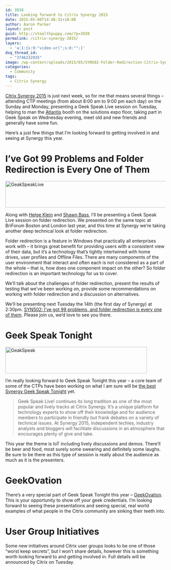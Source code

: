 ```yaml
---
id: 3938
title: Looking forward to Citrix Synergy 2015
date: 2015-05-08T14:48:31+10:00
author: Aaron Parker
layout: post
guid: http://stealthpuppy.com/?p=3938
permalink: /citrix-synergy-2015/
layers:
  - 'a:1:{s:9:"video-url";s:0:"";}'
dsq_thread_id:
  - "3746232935"
image: /wp-content/uploads/2015/05/SYN502-Folder-Redirection-Citrix-Synergy-2015.png
categories:
  - Community
tags:
  - Citrix Synergy
---
```

[Citrix Synergy 2015](http://www.citrixsynergy.com) is just next week, so for me that means several things &#8211; attending CTP meetings (from about 8:00 am to 9:00 pm each day) on the Sunday and Monday, presenting a Geek Speak Live session on Tuesday, helping to man the [Atlantis](http://www.atlantiscomputing.com) booth on the solutions expo floor, taking part in Geek Speak on Wednesday evening, meet old and new friends and generally have some fun.

Here&#8217;s a just few things that I&#8217;m looking forward to getting involved in and seeing at Synergy this year.

# I&#8217;ve Got 99 Problems and Folder Redirection is Every One of Them

<img class="alignnone size-full wp-image-3941" src="http://stealthpuppy.com/wp-content/uploads/2015/05/GeakSpeakLive.jpg" alt="GeakSpeakLive" width="640" height="83" srcset="http://192.168.0.89/wp-content/uploads/2015/05/GeakSpeakLive.jpg 640w, http://192.168.0.89/wp-content/uploads/2015/05/GeakSpeakLive-150x19.jpg 150w, http://192.168.0.89/wp-content/uploads/2015/05/GeakSpeakLive-300x39.jpg 300w" sizes="(max-width: 640px) 100vw, 640px" /> 

Along with [Helge Klein](http://twitter.com/helgeklein) and [Shawn Bass](http://twitter.com/shawnbass), I&#8217;ll be presenting a Geek Speak Live session on folder redirection. We presented on the same topic at BriForum Boston and London last year, and this time at Synergy we&#8217;re taking another deep technical look at folder redirection.

Folder redirection is a feature in Windows that practically all enterprises work with &#8211; it brings great benefit for providing users with a consistent view of their data, but it&#8217;s a technology that&#8217;s tightly intertwined with home drives, user profiles and Offline Files. There are many components of the user environment that interact and often each is not considered as a part of the whole &#8211; that is, how does one component impact on the other? So folder redirection is an important technology for us to cover.

We&#8217;ll talk about the challenges of folder redirection, present the results of testing that we&#8217;ve been working on, provide some recommendations on working with folder redirection and a discussion on alternatives.

We&#8217;ll be presenting next Tuesday the 14th (the first day of Synergy) at 2:30pm. [SYN502: I’ve got 99 problems, and folder redirection is every one of them](https://citrix.g2planet.com/synergyorlando2015/public_session_view.php?agenda_session_id=185). Please join us, we&#8217;d love to see you there.

# Geek Speak Tonight

<img class=" wp-image-3940 size-full alignnone" src="http://stealthpuppy.com/wp-content/uploads/2015/05/GeakSpeak.jpg" alt="GeakSpeak" width="445" height="83" srcset="http://192.168.0.89/wp-content/uploads/2015/05/GeakSpeak.jpg 445w, http://192.168.0.89/wp-content/uploads/2015/05/GeakSpeak-150x28.jpg 150w, http://192.168.0.89/wp-content/uploads/2015/05/GeakSpeak-300x56.jpg 300w" sizes="(max-width: 445px) 100vw, 445px" /> 

I&#8217;m really looking forward to Geek Speak Tonight this year &#8211; a core team of some of the CTPs have been working on what I am sure will be [the best Synergy Geek Speak Tonight](https://citrix.g2planet.com/synergyorlando2015/public_session_view.php?agenda_session_id=157) yet.

> Geek Speak Live! continues its long tradition as one of the most popular and lively tracks at Citrix Synergy. It&#8217;s a unique platform for technology experts to show off their knowledge and for audience members to participate in friendly but frank debates on a variety of technical issues. At Synergy 2015, independent techies, industry analysts and bloggers will facilitate discussions in an atmosphere that encourages plenty of give and take.

This year the theme is IoT including lively discussions and demos. There&#8217;ll be beer and food, most surely some swearing and definitely some laughs. Be sure to be there as this type of session is really about the audience as much as it is the presenters.

# GeekOvation

There&#8217;s a very special part of Geek Speak Tonight this year &#8211; [GeekOvation](http://blogs.citrix.com/2015/04/16/geekovation-award-at-synergy-geek-speak-tonight/). This is your opportunity to show off your geek credentials. I&#8217;m looking forward to seeing these presentations and seeing special, real world examples of what people in the Citrix community are sinking their teeth into.

# User Group Initiatives

Some new initiatives around Citrix user groups looks to be one of those &#8220;worst keep secrets&#8221;, but I won&#8217;t share details, however this is something worth looking forward to and getting involved in. Full details will be announced by Citrix on Tuesday.